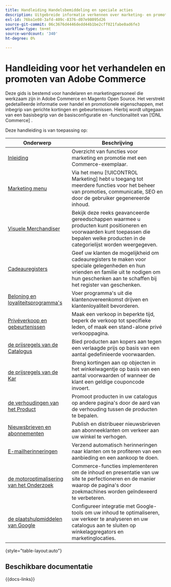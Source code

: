 ```yaml
---
title: Handleiding Handelsbemiddeling en speciale acties
description: Uitgebreide informatie verkennen over marketing- en promotiefuncties in Adobe Commerce, waaronder gerichte kortingen en evenementen.
exl-id: 76ba1e08-3afd-409c-8376-d07e98095d26
source-git-commit: 06c3676d4446dedd44b1be2cff021fabe0ad6fe3
workflow-type: tm+mt
source-wordcount: '340'
ht-degree: 0%

---
```


# Handleiding voor het verhandelen en promoten van Adobe Commerce

Deze gids is bestemd voor handelaren en marketingpersoneel die werkzaam zijn in Adobe Commerce en Magento Open Source. Het verstrekt gedetailleerde informatie over handel en promotionele eigenschappen, met inbegrip van gerichte kortingen en gebeurtenissen. Hierbij wordt uitgegaan van een basisbegrip van de basisconfiguratie en -functionaliteit van [!DNL Commerce] .

Deze handleiding is van toepassing op:

| Onderwerp | Beschrijving |
| ------- | ----------- |
| [ Inleiding ](introduction.md) | Overzicht van functies voor marketing en promotie met een Commerce-exemplaar. |
| [ Marketing menu ](marketing-menu.md) | Via het menu [!UICONTROL Marketing] hebt u toegang tot meerdere functies voor het beheer van promoties, communicatie, SEO en door de gebruiker gegenereerde inhoud. |
| [ Visuele Merchandiser ](visual-merchandiser.md) | Bekijk deze reeks geavanceerde gereedschappen waarmee u producten kunt positioneren en voorwaarden kunt toepassen die bepalen welke producten in de categorielijst worden weergegeven. |
| [ Cadeauregisters ](gift-registries.md) | Geef uw klanten de mogelijkheid om cadeauregisters te maken voor speciale gelegenheden en hun vrienden en familie uit te nodigen om hun geschenken aan te schaffen bij het register van geschenken. |
| [ Beloning en loyaliteitsprogramma&#39;s ](rewards-loyalty.md) | Voer programma&#39;s uit die klantenovereenkomst drijven en klantenloyaliteit bevorderen. |
| [ Privéverkoop en gebeurtenissen ](events-private-sales.md) | Maak een verkoop in beperkte tijd, beperk de verkoop tot specifieke leden, of maak een stand-alone privé verkooppagina. |
| [ de prijsregels van de Catalogus ](price-rules-catalog.md) | Bied producten aan kopers aan tegen een verlaagde prijs op basis van een aantal gedefinieerde voorwaarden. |
| [ de prijsregels van de Kar ](price-rules-cart.md) | Breng kortingen aan op objecten in het winkelwagentje op basis van een aantal voorwaarden of wanneer de klant een geldige couponcode invoert. |
| [ de verhoudingen van het Product ](product-relationships.md) | Promoot producten in uw catalogus op andere pagina&#39;s door de aard van de verhouding tussen de producten te bepalen. |
| [ Nieuwsbrieven en abonnementen ](newsletters.md) | Publish en distribueer nieuwsbrieven aan abonneeklanten om verkeer aan uw winkel te verhogen. |
| [ E-mailherinneringen ](email-reminder-rules.md) | Verzend automatisch herinneringen naar klanten om te profiteren van een aanbieding en een aankoop te doen. |
| [ de motoroptimalisering van het Onderzoek ](seo-overview.md) | Commerce-functies implementeren om de inhoud en presentatie van uw site te perfectioneren en de manier waarop de pagina&#39;s door zoekmachines worden geïndexeerd te verbeteren. |
| [ de plaatshulpmiddelen van Google ](google-tools.md) | Configureer integratie met Google-tools om uw inhoud te optimaliseren, uw verkeer te analyseren en uw catalogus aan te sluiten op winkelaggregators en marketinglocaties. |

{style="table-layout:auto"}

## Beschikbare documentatie

{{docs-links}}
